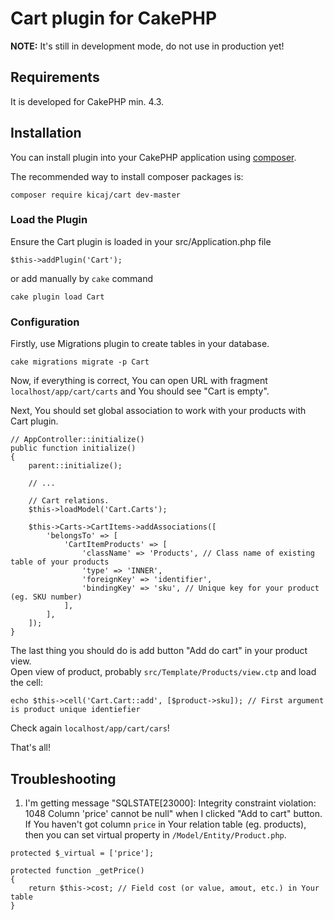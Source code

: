 # Cart plugin for CakePHP

**NOTE:** It's still in development mode, do not use in production yet!

## Requirements

It is developed for CakePHP min. 4.3.

## Installation

You can install plugin into your CakePHP application using [composer](http://getcomposer.org).

The recommended way to install composer packages is:
```
composer require kicaj/cart dev-master
```

### Load the Plugin

Ensure the Cart plugin is loaded in your src/Application.php file
```
$this->addPlugin('Cart');
```

or add manually by `cake` command
```
cake plugin load Cart
```

### Configuration

Firstly, use Migrations plugin to create tables in your database.

```
cake migrations migrate -p Cart
```

Now, if everything is correct, You can open URL with fragment `localhost/app/cart/carts` and You should see "Cart is empty".

Next, You should set global association to work with your products with Cart plugin.
```
// AppController::initialize()
public function initialize()
{
    parent::initialize();
        
    // ...
        
    // Cart relations.
    $this->loadModel('Cart.Carts');
        
    $this->Carts->CartItems->addAssociations([
        'belongsTo' => [
            'CartItemProducts' => [
                'className' => 'Products', // Class name of existing table of your products
                'type' => 'INNER',
                'foreignKey' => 'identifier',
                'bindingKey' => 'sku', // Unique key for your product (eg. SKU number)
            ],
        ],
    ]);
}   
```

The last thing you should do is add button "Add do cart" in your product view.  
Open view of product, probably `src/Template/Products/view.ctp` and load the cell:
```
echo $this->cell('Cart.Cart::add', [$product->sku]); // First argument is product unique identiefier
```

Check again `localhost/app/cart/cars`!

That's all!

## Troubleshooting

1. I'm getting message "SQLSTATE[23000]: Integrity constraint violation: 1048 Column 'price' cannot be null" when I clicked "Add to cart" button.  
If You haven't got column `price` in Your relation table (eg. products), then you can set virtual property in `/Model/Entity/Product.php`.
```
protected $_virtual = ['price'];

protected function _getPrice()
{
    return $this->cost; // Field cost (or value, amout, etc.) in Your table
}
```
